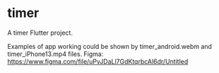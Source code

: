 # timer

A timer Flutter project.

Examples of app working could be shown by timer_android.webm and  timer_iPhone13.mp4 files.
Figma: https://www.figma.com/file/uPvJDaLl7GdKtqrbcAl6dr/Untitled
